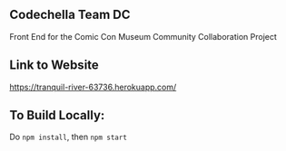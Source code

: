 ## Codechella Team DC 

Front End for the Comic Con Museum Community Collaboration Project

## Link to Website

https://tranquil-river-63736.herokuapp.com/

## To Build Locally:
Do ```npm install```, then ```npm start```
